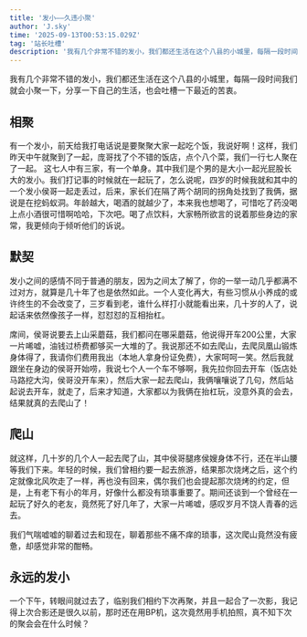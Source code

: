 ```yaml
---
title: '发小——久违小聚'
author: 'J.sky'
time: '2025-09-13T00:53:15.029Z'
tag: '站长吐槽'
description: '我有几个非常不错的发小，我们都还生活在这个八县的小城里，每隔一段时间我们就会小聚一下，分享一下自己的生活，也会吐槽一下最近的苦衷。'
---
```


我有几个非常不错的发小，我们都还生活在这个八县的小城里，每隔一段时间我们就会小聚一下，分享一下自己的生活，也会吐槽一下最近的苦衷。


## 相聚

有一个发小，前天给我打电话说是要聚聚大家一起吃个饭，我说好啊！这样，我们昨天中午就聚到了一起，庞哥找了个不错的饭店，点个八个菜，我们一行七人聚在了一起。
这七人中有三家，有一个单身。其中我们是个男的是大小一起光屁股长大的发小。我们打记事的时候就在一起玩了，怎么说呢，四岁的时候我就和其中的一个发小侯哥一起走丢过，后来，家长们在隔了两个胡同的拐角处找到了我俩，据说是在挖蚂蚁洞。年龄越大，喝酒的就越少了，本来我也想喝了，可惜吃了药没喝上点小酒很可惜啊哈哈，下次吧。喝了点饮料，大家畅所欲言的说着那些身边的家常，我更倾向于倾听他们的诉说。

## 默契

发小之间的感情不同于普通的朋友，因为之间太了解了，你的一举一动几乎都满不过对方，就算是几十年了也是依然如此。一个人变化再大，有些习惯从小养成的或许终生的不会改变了，三岁看到老，谁什么样打小就能看出来，几十岁的人了，说起话来依然像孩子一样，怼怼怼的互相抬杠。

席间，侯哥说要去上山采蘑菇，我们都问在哪采蘑菇，他说得开车200公里，大家一片唏嘘，油钱过桥费都够买一大堆的了。我说那还不如去爬山，去爬凤凰山锻炼身体得了，我请你们费用我出（本地人拿身份证免费），大家呵呵一笑。然后我就跟坐在身边的侯哥开始唠，我说七个人一个车不够啊，我先拉你回去开车（饭店处马路挖大沟，侯哥没开车来），然后大家一起去爬山，我俩嚷嚷说了几句，然后站起说去开车，就走了，后来才知道，大家都以为我俩在抬杠玩，没意外真的会去，结果就真的去爬山了！


## 爬山

就这样，几十岁的几个人一起去爬了山，其中侯哥腿疼侯嫂身体不行，还在半山腰等我们下来。年轻的时候，我们曾相约要一起去旅游，结果那次烧烤之后，这个约定就像北风吹走了一样，再也没有回来，偶尔我们也会提起那次烧烤的约定，但是，上有老下有小的年月，好像什么都没有琐事重要了。期间还谈到一个曾经在一起玩了好久的老友，竟然死了好几年了，大家一片唏嘘，感叹岁月不饶人青春的远去。

我们气喘嘘嘘的聊着过去和现在，聊着那些不痛不痒的琐事，这次爬山竟然没有疲惫，却感觉非常的酣畅。


## 永远的发小

一个下午，转眼间就过去了，临别我们相约下次再聚，并且一起合了一次影，我记得上次合影还是很久以前，那时还在用BP机，这次竟然用手机拍照，真不知下次的聚会会在什么时候？